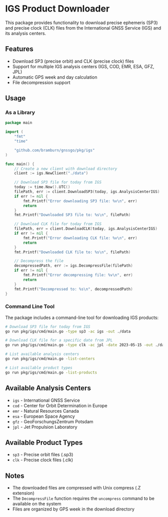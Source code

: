 # IGS Product Downloader

This package provides functionality to download precise ephemeris (SP3) and precise clock (CLK) files from the International GNSS Service (IGS) and its analysis centers.

## Features

- Download SP3 (precise orbit) and CLK (precise clock) files
- Support for multiple IGS analysis centers (IGS, COD, EMR, ESA, GFZ, JPL)
- Automatic GPS week and day calculation
- File decompression support

## Usage

### As a Library

```go
package main

import (
	"fmt"
	"time"

	"github.com/bramburn/gnssgo/pkg/igs"
)

func main() {
	// Create a new client with download directory
	client := igs.NewClient("./data")

	// Download SP3 file for today from IGS
	today := time.Now().UTC()
	filePath, err := client.DownloadSP3(today, igs.AnalysisCenterIGS)
	if err != nil {
		fmt.Printf("Error downloading SP3 file: %v\n", err)
		return
	}
	fmt.Printf("Downloaded SP3 file to: %s\n", filePath)

	// Download CLK file for today from IGS
	filePath, err = client.DownloadCLK(today, igs.AnalysisCenterIGS)
	if err != nil {
		fmt.Printf("Error downloading CLK file: %v\n", err)
		return
	}
	fmt.Printf("Downloaded CLK file to: %s\n", filePath)

	// Decompress the file
	decompressedPath, err := igs.DecompressFile(filePath)
	if err != nil {
		fmt.Printf("Error decompressing file: %v\n", err)
		return
	}
	fmt.Printf("Decompressed to: %s\n", decompressedPath)
}
```

### Command Line Tool

The package includes a command-line tool for downloading IGS products:

```bash
# Download SP3 file for today from IGS
go run pkg/igs/cmd/main.go -type sp3 -ac igs -out ./data

# Download CLK file for a specific date from JPL
go run pkg/igs/cmd/main.go -type clk -ac jpl -date 2023-05-15 -out ./data -decompress

# List available analysis centers
go run pkg/igs/cmd/main.go -list-centers

# List available product types
go run pkg/igs/cmd/main.go -list-products
```

## Available Analysis Centers

- `igs` - International GNSS Service
- `cod` - Center for Orbit Determination in Europe
- `emr` - Natural Resources Canada
- `esa` - European Space Agency
- `gfz` - GeoForschungsZentrum Potsdam
- `jpl` - Jet Propulsion Laboratory

## Available Product Types

- `sp3` - Precise orbit files (.sp3)
- `clk` - Precise clock files (.clk)

## Notes

- The downloaded files are compressed with Unix compress (.Z extension)
- The `DecompressFile` function requires the `uncompress` command to be available on the system
- Files are organized by GPS week in the download directory
